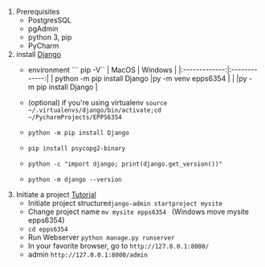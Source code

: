1. Prerequisites
    * PostgresSQL
    * pgAdmin
    * python 3, pip
    * PyCharm
2. install [Django](https://docs.djangoproject.com/en/3.0/intro/install/)
    * environment ``` pip -V``
      | MacOS         | Windows   | 
      |:-------------:|:-------------:| 
      | python -m pip install Django     |py -m venv epps6354 |
      |                                  |py -m pip install Django |

    * (optional) if you're using virtualenv ```source ~/.virtualenvs/django/bin/activate;cd ~/PycharmProjects/EPPS6354```
    * ```python -m pip install Django```
    * ```pip install psycopg2-binary ```
    * ```python -c "import django; print(django.get_version())"```
    * ```python -m django --version```
3. Initiate a project [Tutorial](https://docs.djangoproject.com/en/3.0/intro/tutorial01/)
    * Initiate project structure``` django-admin startproject mysite ```
    * Change project name ``` mv mysite epps6354  ``` (Windows move mysite epps6354)
    * ``` cd epps6354 ```
    * Run Webserver ``` python manage.py runserver ```
    * In your favorite browser, go to ``` http://127.0.0.1:8000/ ``` 
    * admin ``` http://127.0.0.1:8000/admin ```


